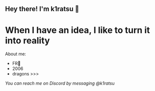 ## Hey there! I'm k1ratsu 👋

# When I have an idea, I like to turn it into reality

About me:
- FR🥐
- 2006 
- dragons >>>

*You can reach me on Discord by messaging @k1ratsu*




<!--
**k1ratsu/k1ratsu** is a ✨ _special_ ✨ repository because its `README.md` (this file) appears on your GitHub profile.

Here are some ideas to get you started:

- 🔭 I’m currently working on ...
- 🌱 I’m currently learning ...
- 👯 I’m looking to collaborate on ...
- 🤔 I’m looking for help with ...
- 💬 Ask me about ...
- 📫 How to reach me: ...
- 😄 Pronouns: ...
- ⚡ Fun fact: ...
-->
